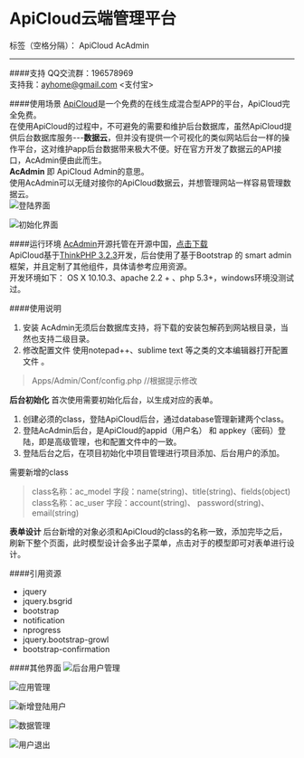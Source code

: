 # ApiCloud云端管理平台

标签（空格分隔）： ApiCloud AcAdmin

---
####支持
QQ交流群：196578969    
支持我：ayhome@gmail.com <支付宝>    

####使用场景
[ApiCloud][1]是一个免费的在线生成混合型APP的平台，ApiCloud完全免费。    
在使用ApiCloud的过程中，不可避免的需要和维护后台数据库，虽然ApiCloud提供后台数据库服务---**数据云**，但并没有提供一个可视化的类似网站后台一样的操作平台，这对维护app后台数据带来极大不便。好在官方开发了数据云的API接口，AcAdmin便由此而生。    
**AcAdmin** 即 ApiCloud Admin的意思。    
使用AcAdmin可以无缝对接你的ApiCloud数据云，并想管理网站一样容易管理数据云。    
![登陆界面][2]

![初始化界面][3]


####运行环境
[AcAdmin][4]开源托管在开源中国，[点击下载][5]    
ApiCloud基于[ThinkPHP 3.2.3][6]开发，后台使用了基于Bootstrap 的 smart admin框架，并且定制了其他组件，具体请参考应用资源。    
开发环境如下：
OS X 10.10.3、apache 2.2 + 、php 5.3+，windows环境没测试过。


####使用说明

 1. 安装
AcAdmin无须后台数据库支持，将下载的安装包解药到网站根目录，当然也支持二级目录。
 2. 修改配置文件
 使用notepad++、sublime text 等之类的文本编辑器打开配置文件 。

> Apps/Admin/Conf/config.php  //根据提示修改

**后台初始化**
 首次使用需要初始化后台，以生成对应的表单。

 1. 创建必须的class，登陆ApiCloud后台，通过database管理新建两个class。
 2. 登陆AcAdmin后台，是ApiCloud的appid（用户名） 和 appkey（密码）登陆，即是高级管理，也和配置文件中的一致。
 3. 登陆后台之后，在项目初始化中项目管理进行项目添加、后台用户的添加。

需要新增的class
> class名称：ac_model
字段：name(string)、title(string)、fields(object)
class名称：ac_user
字段：account(string)、 password(string)、 email(string)

**表单设计**
后台新增的对象必须和ApiCloud的class的名称一致，添加完毕之后，刷新下整个页面，此时模型设计会多出子菜单，点击对于的模型即可对表单进行设计。    

 
####引用资源
 - jquery
 - jquery.bsgrid
 - bootstrap
 - notification
 - nprogress
 - jquery.bootstrap-growl
 - bootstrap-confirmation

####其他界面
![后台用户管理][7]

![应用管理][8]

![新增登陆用户][9]

![数据管理][10]

![用户退出][11]


  [1]: http://www.apicloud.com/
  [2]: http://static.oschina.net/uploads/space/2015/0609/134136_eIkt_1423274.png
  [3]: http://static.oschina.net/uploads/space/2015/0609/134137_5mdG_1423274.png
  [4]: https://git.oschina.net/anyhome/AcAdmin
  [5]: https://git.oschina.net/anyhome/AcAdmin
  [6]: http://www.thinkphp.cn/
  [7]: http://static.oschina.net/uploads/space/2015/0609/134137_bOwD_1423274.png
  [8]: http://static.oschina.net/uploads/space/2015/0609/134138_en88_1423274.png
  [9]: http://static.oschina.net/uploads/space/2015/0609/134138_6dl7_1423274.png
  [10]: http://static.oschina.net/uploads/space/2015/0609/134139_qRir_1423274.png
  [11]: http://static.oschina.net/uploads/space/2015/0609/134140_Znj4_1423274.png